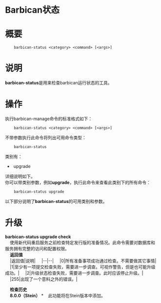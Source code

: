 # Barbican状态  

# 概要  
```
    barbican-status <category> <command> [<args>]
```  

# 说明  
**barbican-status**是用来检查barbican运行状态的工具。  

# 操作  
执行barbican-manage命令的标准格式如下： 
```
    barbican-status <category> <command> [<args>]
```  

不带参数执行此命令将列出可用命令类型：  
```
    barbican-status
```  

类别有：
* &nbsp;upgrade

详细说明如下。  
你可以带类别参数，例如**upgrade**，执行此命令来查看此类别下的所有命令：  
```
    barbican-status upgrade
```  

以下部分说明了**barbican-status**的可用类别和参数。  

# 升级  
**barbican-status upgrade check**  
&nbsp;&nbsp;&nbsp;&nbsp;使用新代码重启服务之前检查特定发行版的准备情况。此命令需要对数据库和服务拥有完整的访问和配置权限。  
&nbsp;&nbsp;&nbsp;&nbsp;**返回值**  
&nbsp;&nbsp;&nbsp;&nbsp;|返回值|说明|
&nbsp;&nbsp;&nbsp;&nbsp;|--|--|
&nbsp;&nbsp;&nbsp;&nbsp;|0|所有准备事项成功通过检查。不需要做其它事情|
&nbsp;&nbsp;&nbsp;&nbsp;|1|至少有一项提交检查失败，需要进一步调查。可视作警告，但是也可能升级成功。|
&nbsp;&nbsp;&nbsp;&nbsp;|2|升级状态检查失败，需要进一步调查。此时应该停止升级。|
&nbsp;&nbsp;&nbsp;&nbsp;|255|出现了一个意料之外的错误。|

&nbsp;&nbsp;&nbsp;&nbsp;**检查历史**  
&nbsp;&nbsp;&nbsp;&nbsp;**8.0.0（Stein）**
*&nbsp;&nbsp;&nbsp;&nbsp;此功能将在Stein版本中添加。